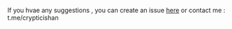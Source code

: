 If you hvae any suggestions , you can create an issue [here]([url](https://github.com/parzivalishan/newsuper/issues)) or contact me : t.me/crypticishan 
